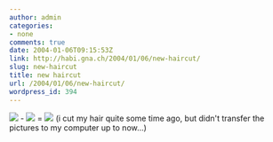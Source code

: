 ```yaml
---
author: admin
categories:
- none
comments: true
date: 2004-01-06T09:15:53Z
link: http://habi.gna.ch/2004/01/06/new-haircut/
slug: new-haircut
title: new haircut
url: /2004/01/06/new-haircut/
wordpress_id: 394
---
```


[![](http://habi.gna.ch/blog/images/newhaircut1-tm.jpg)](http://habi.gna.ch/blog/images/newhaircut1.jpg) - [![](http://habi.gna.ch/blog/images/newhaircut2-tm.jpg)](http://habi.gna.ch/blog/images/newhaircut2.jpg) = [![](http://habi.gna.ch/blog/images/newhaircut3-tm.jpg)](http://habi.gna.ch/blog/images/newhaircut3.jpg)
(i cut my hair quite some time ago, but didn't transfer the pictures to my computer up to now...)
